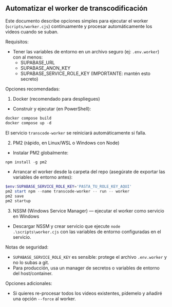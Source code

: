 ## Automatizar el worker de transcodificación

Este documento describe opciones simples para ejecutar el worker (`scripts/worker.cjs`) continuamente y procesar automáticamente los videos cuando se suban.

Requisitos:
- Tener las variables de entorno en un archivo seguro (ej: `.env.worker`) con al menos:
  - SUPABASE_URL
  - SUPABASE_ANON_KEY
  - SUPABASE_SERVICE_ROLE_KEY (IMPORTANTE: mantén esto secreto)

Opciones recomendadas:

1) Docker (recomendado para despliegues)

- Construir y ejecutar (en PowerShell):

```powershell
docker compose build
docker compose up -d
```

El servicio `transcode-worker` se reiniciará automáticamente si falla.

2) PM2 (rápido, en Linux/WSL o Windows con Node)

- Instalar PM2 globalmente:

```powershell
npm install -g pm2
```

- Arrancar el worker desde la carpeta del repo (asegúrate de exportar las variables de entorno antes):

```powershell
$env:SUPABASE_SERVICE_ROLE_KEY='PASTA_TU_ROLE_KEY_AQUI'
pm2 start npm --name transcode-worker -- run -- worker
pm2 save
pm2 startup
```

3) NSSM (Windows Service Manager) — ejecutar el worker como servicio en Windows

- Descargar NSSM y crear servicio que ejecute `node .\scripts\worker.cjs` con las variables de entorno configuradas en el servicio.

Notas de seguridad:
- `SUPABASE_SERVICE_ROLE_KEY` es sensible: protege el archivo `.env.worker` y no lo subas a git.
- Para producción, usa un manager de secretos o variables de entorno del host/container.

Opciones adicionales:
- Si quieres re-procesar todos los videos existentes, pídemelo y añadiré una opción `--force` al worker.
